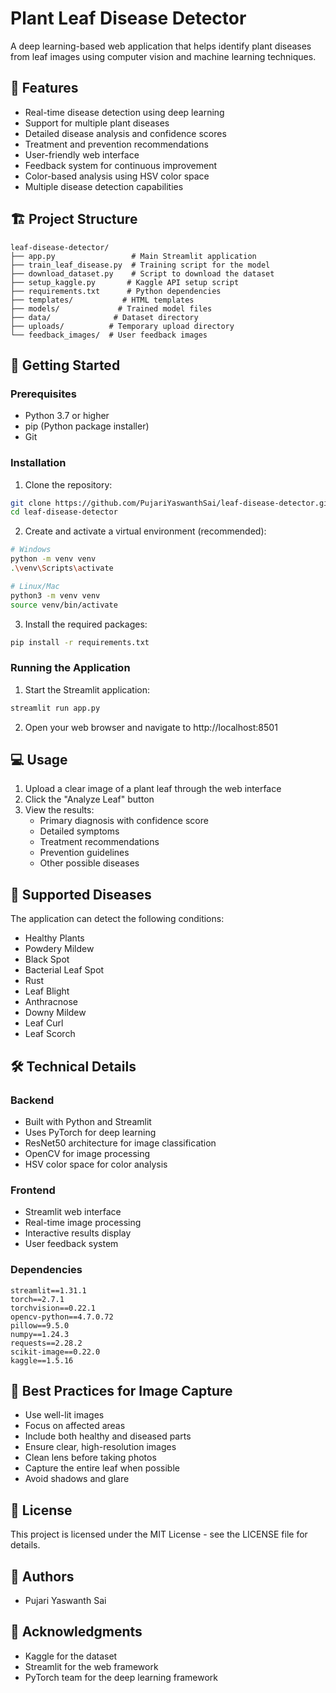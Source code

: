 # Plant Leaf Disease Detector

A deep learning-based web application that helps identify plant diseases from leaf images using computer vision and machine learning techniques.

## 🌟 Features

- Real-time disease detection using deep learning
- Support for multiple plant diseases
- Detailed disease analysis and confidence scores
- Treatment and prevention recommendations
- User-friendly web interface
- Feedback system for continuous improvement
- Color-based analysis using HSV color space
- Multiple disease detection capabilities

## 🏗️ Project Structure

```
leaf-disease-detector/
├── app.py                 # Main Streamlit application
├── train_leaf_disease.py  # Training script for the model
├── download_dataset.py    # Script to download the dataset
├── setup_kaggle.py       # Kaggle API setup script
├── requirements.txt      # Python dependencies
├── templates/           # HTML templates
├── models/             # Trained model files
├── data/              # Dataset directory
├── uploads/          # Temporary upload directory
└── feedback_images/  # User feedback images
```

## 🚀 Getting Started

### Prerequisites

- Python 3.7 or higher
- pip (Python package installer)
- Git

### Installation

1. Clone the repository:
```bash
git clone https://github.com/PujariYaswanthSai/leaf-disease-detector.git
cd leaf-disease-detector
```

2. Create and activate a virtual environment (recommended):
```bash
# Windows
python -m venv venv
.\venv\Scripts\activate

# Linux/Mac
python3 -m venv venv
source venv/bin/activate
```

3. Install the required packages:
```bash
pip install -r requirements.txt
```

### Running the Application

1. Start the Streamlit application:
```bash
streamlit run app.py
```

2. Open your web browser and navigate to http://localhost:8501

## 💻 Usage

1. Upload a clear image of a plant leaf through the web interface
2. Click the "Analyze Leaf" button
3. View the results:
   - Primary diagnosis with confidence score
   - Detailed symptoms
   - Treatment recommendations
   - Prevention guidelines
   - Other possible diseases

## 🎯 Supported Diseases

The application can detect the following conditions:
- Healthy Plants
- Powdery Mildew
- Black Spot
- Bacterial Leaf Spot
- Rust
- Leaf Blight
- Anthracnose
- Downy Mildew
- Leaf Curl
- Leaf Scorch

## 🛠️ Technical Details

### Backend
- Built with Python and Streamlit
- Uses PyTorch for deep learning
- ResNet50 architecture for image classification
- OpenCV for image processing
- HSV color space for color analysis

### Frontend
- Streamlit web interface
- Real-time image processing
- Interactive results display
- User feedback system

### Dependencies
```
streamlit==1.31.1
torch==2.7.1
torchvision==0.22.1
opencv-python==4.7.0.72
pillow==9.5.0
numpy==1.24.3
requests==2.28.2
scikit-image==0.22.0
kaggle==1.5.16
```

## 📸 Best Practices for Image Capture

- Use well-lit images
- Focus on affected areas
- Include both healthy and diseased parts
- Ensure clear, high-resolution images
- Clean lens before taking photos
- Capture the entire leaf when possible
- Avoid shadows and glare

## 📝 License

This project is licensed under the MIT License - see the LICENSE file for details.

## 👥 Authors

- Pujari Yaswanth Sai

## 🙏 Acknowledgments

- Kaggle for the dataset
- Streamlit for the web framework
- PyTorch team for the deep learning framework 